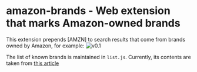 # amazon-brands - Web extension that marks Amazon-owned brands

This extension prepends [AMZN] to search results that come from brands owned by Amazon, for example:
![v0.1](https://user-images.githubusercontent.com/1673956/37138578-71194ed4-225f-11e8-9242-d5088dc55327.png)


The list of known brands is maintained in `list.js`. Currently, its contents are taken from [this article](https://qz.com/1039381/amazon-owns-a-whole-collection-of-secret-brands/)


